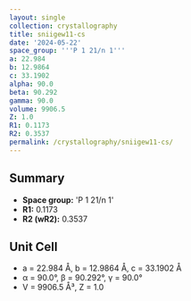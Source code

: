 ```yaml
---
layout: single
collection: crystallography
title: sniigew11-cs
date: '2024-05-22'
space_group: '''P 1 21/n 1'''
a: 22.984
b: 12.9864
c: 33.1902
alpha: 90.0
beta: 90.292
gamma: 90.0
volume: 9906.5
Z: 1.0
R1: 0.1173
R2: 0.3537
permalink: /crystallography/sniigew11-cs/
---
```


## Summary

- **Space group:** 'P 1 21/n 1'
- **R1:** 0.1173
- **R2 (wR2):** 0.3537

## Unit Cell
- a = 22.984 Å, b = 12.9864 Å, c = 33.1902 Å
- α = 90.0°, β = 90.292°, γ = 90.0°
- V = 9906.5 Å³, Z = 1.0
